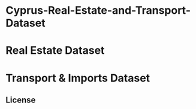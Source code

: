 # Cyprus-Real-Estate-and-Transport-Dataset

# Real Estate Dataset

# Transport & Imports Dataset

## License
